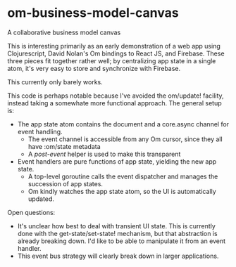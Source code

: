 om-business-model-canvas
========================

A collaborative business model canvas

This is interesting primarily as an early demonstration of a web app using Clojurescript,
David Nolan's Om bindings to React JS, and Firebase. These three pieces fit together rather
well; by centralizing app state in a single atom, it's very easy to store and synchronize 
with Firebase. 

This currently only barely works. 

This code is perhaps notable because I've avoided the om/update! facility, instead taking a somewhate
more functional approach. The general setup is:

- The app state atom contains the document and a core.async channel for event handling. 
  - The event channel is accessible from any Om cursor, since they all have :om/state metadata
  - A *post-event* helper is used to make this transparent
- Event handlers are pure functions of app state, yielding the new app state. 
  - A top-level goroutine calls the event dispatcher and manages the succession of app states. 
  - Om kindly watches the app state atom, so the UI is automatically updated. 


Open questions:
- It's unclear how best to deal with transient UI state. This is currently done with the
get-state/set-state! mechanism, but that abstraction is already breaking down. I'd like to
be able to manipulate it from an event handler. 
- This event bus strategy will clearly break down in larger applications. 
